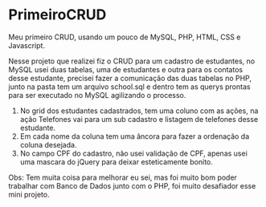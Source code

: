 # PrimeiroCRUD
 Meu primeiro CRUD, usando um pouco de MySQL, PHP, HTML, CSS e Javascript.

 Nesse projeto que realizei fiz o CRUD para um cadastro de estudantes, no MySQL usei duas tabelas, uma de estudantes e outra para os contatos desse estudante, precisei fazer a comunicação das duas tabelas no PHP, junto na pasta tem um arquivo school.sql e dentro tem as querys prontas para ser executado no MySQL agilizando o processo.

1. No grid dos estudantes cadastrados, tem uma coluno com as ações, na ação Telefones vai para um sub cadastro e listagem de telefones desse estudante.
2. Em cada nome da coluna tem uma âncora para fazer a ordenação da coluna desejada.
3. No campo CPF do cadastro, não usei validação de CPF, apenas usei uma mascara do jQuery para deixar esteticamente bonito.

Obs: Tem muita coisa para melhorar eu sei, mas foi muito bom poder trabalhar com Banco de Dados junto com o PHP, foi muito desafiador esse mini projeto.
